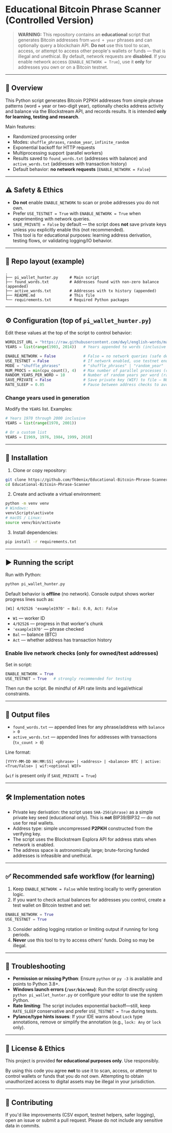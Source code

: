 # Educational Bitcoin Phrase Scanner (Controlled Version)

> **WARNING:** This repository contains an **educational** script that generates Bitcoin addresses from `word + year` phrases and can optionally query a blockchain API. **Do not** use this tool to scan, access, or attempt to access other people's wallets or funds — that is illegal and unethical. By default, network requests are **disabled**. If you enable network access (`ENABLE_NETWORK = True`), use it **only** for addresses you own or on a Bitcoin testnet.

---

## 🔎 Overview

This Python script generates Bitcoin P2PKH addresses from simple phrase patterns (word + year or two-digit year), optionally checks address activity and balance via the Blockstream API, and records results. It is intended **only for learning, testing and research**.

Main features:

- Randomized processing order
- Modes: `shuffle_phrases`, `random_year`, `infinite_random`
- Exponential backoff for HTTP requests
- Multiprocessing support (parallel workers)
- Results saved to `found_words.txt` (addresses with balance) and `active_words.txt` (addresses with transaction history)
- Default behavior: **no network requests** (`ENABLE_NETWORK = False`)

---

## ⚠️ Safety & Ethics

- **Do not** enable `ENABLE_NETWORK` to scan or probe addresses you do not own.
- Prefer `USE_TESTNET = True` with `ENABLE_NETWORK = True` when experimenting with network queries.
- `SAVE_PRIVATE = False` by default — the script does **not** save private keys unless you explicitly enable this (not recommended).
- This tool is for educational purposes: learning address derivation, testing flows, or validating logging/IO behavior.

---

## 📁 Repo layout (example)

```
.
├── pi_wallet_hunter.py     # Main script
├── found_words.txt         # Addresses found with non-zero balance (appended)
├── active_words.txt        # Addresses with tx history (appended)
├── README.md               # This file
└── requirements.txt        # Required Python packages
```

---

## ⚙️ Configuration (top of `pi_wallet_hunter.py`)

Edit these values at the top of the script to control behavior:

```python
WORDLIST_URL = "https://raw.githubusercontent.com/dwyl/english-words/master/words_alpha.txt"
YEARS = list(range(1903, 2014))   # Years appended to words (inclusive range)

ENABLE_NETWORK = False            # False = no network queries (safe default)
USE_TESTNET = False               # If network enabled, use testnet endpoints
MODE = "shuffle_phrases"          # "shuffle_phrases" | "random_year" | "infinite_random"
NUM_PROCS = min(cpu_count(), 4)   # Max number of parallel processes (cap to CPU)
RANDOM_YEARS_PER_WORD = 10        # Number of random years per word (random_year mode)
SAVE_PRIVATE = False              # Save private key (WIF) to file — NOT recommended
RATE_SLEEP = 0.05                 # Pause between address checks to avoid rate pressure
```

### Change years used in generation
Modify the `YEARS` list. Examples:

```python
# Years 1970 through 2000 inclusive
YEARS = list(range(1970, 2001))

# Or a custom list
YEARS = [1969, 1976, 1984, 1999, 2010]
```

---

## 🔧 Installation

1. Clone or copy repository:
```bash
git clone https://github.com/fh0enix/Educational-Bitcoin-Phrase-Scanner.git
cd Educational-Bitcoin-Phrase-Scanner
```

2. Create and activate a virtual environment:
```bash
python -m venv venv
# Windows:
venv\Scripts\activate
# macOS / Linux:
source venv/bin/activate
```

3. Install dependencies:
```bash
pip install -r requirements.txt
```

---

## ▶️ Running the script

Run with Python:

```bash
python pi_wallet_hunter.py
```

Default behavior is **offline** (no network). Console output shows worker progress lines such as:

```
[W1] 4/92526 'example1970' → Bal: 0.0, Act: False
```

- `W1` — worker ID
- `4/92526` — progress in that worker's chunk
- `'example1970'` — phrase checked
- `Bal` — balance (BTC)
- `Act` — whether address has transaction history

### Enable live network checks (only for owned/test addresses)
Set in script:
```python
ENABLE_NETWORK = True
USE_TESTNET = True   # strongly recommended for testing
```

Then run the script. Be mindful of API rate limits and legal/ethical constraints.

---

## 📄 Output files

- `found_words.txt` — appended lines for any phrase/address with `balance > 0`
- `active_words.txt` — appended lines for addresses with transactions (`tx_count > 0`)

Line format:
```
[YYYY-MM-DD HH:MM:SS] <phrase> | <address> | <balance> BTC | active:<True/False> | wif:<optional WIF>
```
(`wif` is present only if `SAVE_PRIVATE = True`)

---

## 🛠 Implementation notes

- Private key derivation: the script uses `SHA-256(phrase)` as a simple private key seed (educational only). This is **not** BIP39/BIP32 — do not use for real wallets.
- Address type: simple uncompressed **P2PKH** constructed from the verifying key.
- The script uses the Blockstream Esplora API for address stats when network is enabled.
- The address space is astronomically large; brute-forcing funded addresses is infeasible and unethical.

---

## ✅ Recommended safe workflow (for learning)

1. Keep `ENABLE_NETWORK = False` while testing locally to verify generation logic.
2. If you want to check actual balances for addresses you control, create a test wallet on Bitcoin testnet and set:
```python
ENABLE_NETWORK = True
USE_TESTNET = True
```
3. Consider adding logging rotation or limiting output if running for long periods.
4. **Never** use this tool to try to access others' funds. Doing so may be illegal.

---

## 🐛 Troubleshooting

- **Permission or missing Python**: Ensure `python` or `py -3` is available and points to Python 3.8+.
- **Windows launch errors (`/usr/bin/env`)**: Run the script directly using `python pi_wallet_hunter.py` or configure your editor to use the system Python.
- **Rate limiting**: The script includes exponential backoff—still, keep `RATE_SLEEP` conservative and prefer `USE_TESTNET = True` during tests.
- **Pylance/type hints issues**: If your IDE warns about `Lock` type annotations, remove or simplify the annotation (e.g., `lock: Any` or `lock` only).

---

## 📌 License & Ethics

This project is provided **for educational purposes only**. Use responsibly.

By using this code you agree **not** to use it to scan, access, or attempt to control wallets or funds that you do not own. Attempting to obtain unauthorized access to digital assets may be illegal in your jurisdiction.

---

## 🤝 Contributing

If you'd like improvements (CSV export, testnet helpers, safer logging), open an issue or submit a pull request. Please do not include any sensitive data in commits.
